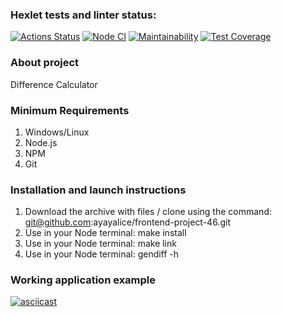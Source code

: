 ### Hexlet tests and linter status:
[![Actions Status](https://github.com/ayayalice/frontend-project-46/workflows/hexlet-check/badge.svg)](https://github.com/ayayalice/frontend-project-46/actions)
[![Node CI](https://github.com/ayayalice/frontend-project-46/actions/workflows/nodejs.yml/badge.svg)](https://github.com/ayayalice/frontend-project-46/actions/workflows/nodejs.yml)
[![Maintainability](https://api.codeclimate.com/v1/badges/884f1efb604de569c125/maintainability)](https://codeclimate.com/github/ayayalice/frontend-project-46/maintainability)
[![Test Coverage](https://api.codeclimate.com/v1/badges/884f1efb604de569c125/test_coverage)](https://codeclimate.com/github/ayayalice/frontend-project-46/test_coverage)

### About project
Difference Calculator
### Minimum Requirements
1. Windows/Linux
2. Node.js
3. NPM
4. Git
### Installation and launch instructions
1. Download the archive with files / clone using the command: git@github.com:ayayalice/frontend-project-46.git
2. Use in your Node terminal: make install
3. Use in your Node terminal: make link
4. Use in your Node terminal: gendiff -h
### Working application example
[![asciicast](https://asciinema.org/a/552063.svg)](https://asciinema.org/a/552063)
